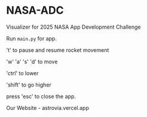 # NASA-ADC

Visualizer for 2025 NASA App Development Challenge

Run `main.py` for app.

't' to pause and resume rocket movement     

'w' 'a' 's' 'd' to move

'ctrl' to lower

'shift' to go higher

press 'esc' to close the app.

Our Website - astrovia.vercel.app
